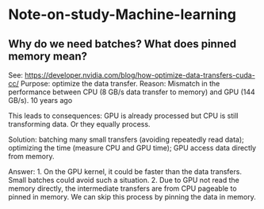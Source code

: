 # Note-on-study-Machine-learning
## Why do we need batches? What does pinned memory mean?
See: https://developer.nvidia.com/blog/how-optimize-data-transfers-cuda-cc/
Purpose: optimize the data transfer.
Reason:  Mismatch in the performance between CPU (8 GB/s data transfer to memory) and GPU (144 GB/s). 10 years ago  

This leads to consequences: GPU is already processed but CPU is still transforming data. Or they equally process.

Solution: batching many small transfers (avoiding repeatedly read data); optimizing the time (measure CPU and GPU time); GPU access data directly from memory.

Answer: 1. On the GPU kernel, it could be faster than the data transfers. Small batches could avoid such a situation.
2. Due to GPU not read the memory directly, the intermediate transfers are from CPU pageable to pinned in memory. We can skip this process by pinning the data in memory.
